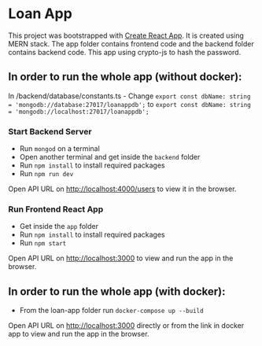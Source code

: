 # Loan App

This project was bootstrapped with [Create React App](https://github.com/facebook/create-react-app).
It is created using MERN stack. The app folder contains frontend code and the backend folder contains backend code. 
This app using crypto-js to hash the password. 



## In order to run the whole app (without docker):
In /backend/database/constants.ts - Change `export const dbName: string = 'mongodb://database:27017/loanappdb';` to `export const dbName: string = 'mongodb://localhost:27017/loanappdb';`

### Start Backend Server

- Run `mongod` on a terminal
- Open another terminal and get inside the `backend` folder
- Run `npm install` to install required packages 
- Run `npm run dev`

Open API URL on [http://localhost:4000/users](http://localhost:4000/users) to view it in the browser.

### Run Frontend React App

- Get inside the `app` folder
- Run `npm install` to install required packages 
- Run `npm start`

Open API URL on [http://localhost:3000](http://localhost:3000) to view and run the app in the browser.

## In order to run the whole app (with docker):
- From the loan-app folder run `docker-compose up --build`

Open API URL on [http://localhost:3000](http://localhost:3000) directly or from the link in docker app to view and run the app in the browser.
